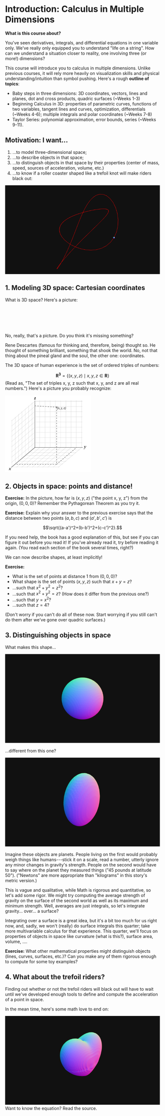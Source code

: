 # Introduction: Calculus in Multiple Dimensions

**What is this course about?**

You've seen derivatives, integrals, and differential equations in one
variable only. We've really only equipped you to understand "life on a
string". How can we understand a situation closer to reality, one involving
three (or more!) dimensions?

This course will introduce you to calculus in multiple dimensions. Unlike
previous courses, it will rely more heavily on visualization skills and
physical understanding/intuition than symbol pushing. Here's a rough
**outline of topics**:

 * Baby steps in three dimensions: 3D coordinates, vectors, lines and
   planes, dot and cross products, quadric surfaces (~Weeks 1-3)
 * Beginning Calculus in 3D: properties of parametric curves, functions of
   two variables, tangent lines and curves, optimization, differentials
   (~Weeks 4-6); multiple integrals and polar coordinates (~Weeks 7-8)
 * Taylor Series: polynomial approximation, error bounds, series
   (~Weeks 9-11).

## Motivation: I want...

1. ...to model three-dimensional space;
2. ...to describe objects in that space;
3. ...to distinguish objects in that space by their properties
   (center of mass, speed, sources of acceleration, volume, etc.)
4. ...to know if a roller coaster shaped like a trefoil knot will make riders
   black out:
   
<div id="trefoil">
  <img src="media/lecture-1-trefoil.png"></img>
</div>
<script type="text/javascript">
//<![CDATA[
(function() {
    var scene = new MathScene("trefoil");
    var trefoilFunc = function(t) {
          var t2, t3;
          t2 = t + t;
          t3 = t2 + t;
          return 41 * Math.cos(t) - 18 * Math.sin(t) - 83 * Math.cos(t2)
          - 83 * Math.sin(t2) - 11 * Math.cos(t3) + 27 * Math.sin(t3);
        };
    var trefoilPoint = function(t) {
          var kScale, x, y, z;
          kScale = 0.01;
          x = trefoilFunc(t);
          y = trefoilFunc(6.283185 - t);
          z = trefoilFunc(t - 1.828453);
          return new THREE.Vector3(kScale * x, kScale * y, kScale * z);
        };
    var x = function (t) { return trefoilPoint(t).x; }
    var y = function (t) { return trefoilPoint(t).y; }
    var z = function (t) { return trefoilPoint(t).z; }
    var ppath = new ParametricPathModel(x, y, z, [-4, 4], 1.3);
    ppath.embedInScene(scene);
    scene.animate();
}());
//]]>
</script>

## 1. Modeling 3D space: Cartesian coordinates

What is 3D space? Here's a picture:
<br><br><br></br></br></br>

No, really, that's a picture. Do you think it's missing something?

Rene Descartes (famous for thinking and, therefore, being) thought so. He
thought of something brilliant, something that shook the world. No,
not that thing about the pineal gland and the soul, the other one:
coordinates.

The 3D space of human experience is the set of ordered triples of numbers:

$$\mathbf{R^3}=\{(x,y,z) \mid x,y,z\in\mathbf{R}\}$$
(Read as, "The set of triples x, y, z such that x, y, and z are all real
numbers.") Here's a picture you probably recognize:

![](media/cartesian.png)

## 2. Objects in space: points and distance!

**Exercise:** In the picture, how far is $(x, y, z)$ ("the point x, y, z")
from the origin, $(0, 0, 0)$? Remember the Pythagorean Theorem as you try
it.

**Exercise:** Explain why your answer to the previous exercise says that the
distance between two points $(a,b,c)$ and $(a',b',c')$ is

$$\sqrt{(a-a')^2+(b-b')^2+(c-c')^2}.$$

If you need help, the book has a good explanation of this, but see if you
can figure it out before you read it! If you've already read it, try
before reading it again. (You read each section of the book several times,
right?)

We can now describe shapes, at least implicitly!

**Exercise:**

- What is the set of points at distance 1 from $(0,0,0)$?
- What shape is the set of points $(x,y,z)$ such that $x+y=z$?
- ...such that $x^2+y^2=z^2$?
- ...such that $x^2+y^2=z$? (How does it differ from the previous
  one?)
- ...such that $y=x^2$?
- ...such that $z=4$?

(Don't worry if you can't do all of these now. Start worrying if you still
can't do them after we've gone over quadric surfaces.)

## 3. Distinguishing objects in space

What makes this shape...
<div id="sphere">
  <img src="media/lecture-1-sphere.png"></img>
</div>
<script type="text/javascript">
//<![CDATA[
(function() {
    var scene = new MathScene("sphere");
    var f = function (x, y, z) {
        return x*x + y*y + z*z - 1;
    }
    var mc = new MarchingCubesModel({func: f, xmin: -1.5, xmax: 1.5, ymin: -1.5, ymax: 1.5, zmin: -1.5, zmax: 1.5, resolution: 50});
    mc.embedInScene(scene);
}());
//]]>
</script>

...different from this one?
<div id="ellipsoid">
  <img src="media/lecture-1-ellipsoid.png"></img>
</div>
<script type="text/javascript">
//<![CDATA[
(function() {
    var scene = new MathScene("ellipsoid");
    var f = function (x, y, z) {
        return x*x + 2*y*y + 0.5*z*z - 1;
    }
    var mc = new MarchingCubesModel({func: f, xmin: -2, xmax: 2,
    ymin: -2, ymax: 2, zmin: -2, zmax: 2, resolution: 50});
    mc.embedInScene(scene);
}());
//]]>
</script>

Imagine these objects are planets. People living on the first would probably
weigh things like humans---stick it on a scale, read a number, utterly ignore
any minor changes in gravity's strength. People on the second would have to
say where on the planet they measured things ("45 pounds at latitude 50").
("Newtons" are more appropriate than "kilograms" in this story's metric
version.)

This is vague and qualitative, while Math is rigorous and quantitative, so
let's add some rigor. We might try computing the average strength of gravity
on the surface of the second world as well as its maximum and minimum
strength. Well, averages are just integrals, so let's integrate gravity...
over... a surface?

Integrating over a surface is a great idea, but it's a bit too much for us
right now, and, sadly, we won't (really) do surface integrals this quarter;
take more multivariable calculus for that experience. This quarter, we'll
focus on properties of objects in space like curvature (what is this?),
surface area, volume, ....

**Exercise:** What other mathematical properties might distinguish objects
(lines, curves, surfaces, etc.)? Can you make any of them rigorous enough
to compute for some toy examples?

## 4. What about the trefoil riders?

Finding out whether or not the trefoil riders will black out will have
to wait until we've developed enough tools to define and compute the
acceleration of a point in space.

In the mean time, here's some math love to end on:
<div id="heart">
  <img src="media/lecture-1-heart.png"></img>
</div>
<script type="text/javascript">
//<![CDATA[
(function() {
    var scene = new MathScene("heart");
    var f = function (x, y, z) {
        return x * x + (9/4) * y * y + z * z - 1 - z * Math.cbrt(x * x + (9/80) * y * y);
    }
    var mc = new MarchingCubesModel({func: f, resolution: 150, smoothingLevel: 1});
    mc.embedInScene(scene);
}());
//]]>
</script>
Want to know the equation? Read the source.
